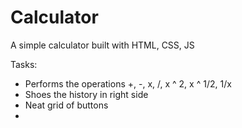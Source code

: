 # Calculator
A simple calculator built with HTML, CSS, JS

Tasks:
- Performs the operations +, -, x, /, x ^ 2, x ^ 1/2, 1/x
- Shoes the history in right side
- Neat grid of buttons
- 